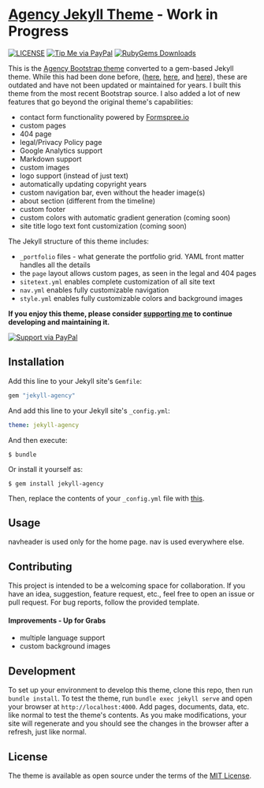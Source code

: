 <!--[Creating Gem Based Themes For Jekyll](https://www.chrisanthropic.com/blog/2016/creating-gem-based-themes-for-jekyll/)-->

# [Agency Jekyll Theme](https://raviriley.github.io/agency-jekyll-theme) - Work in Progress

[![LICENSE](https://img.shields.io/badge/license-MIT-lightgrey.svg)](https://github.com/raviriley/agency-jekyll-theme/blob/master/LICENSE.txt)
[![Tip Me via PayPal](https://img.shields.io/badge/PayPal-tip%20me-green.svg?logo=paypal)](https://www.paypal.me/raviriley)
[![RubyGems Downloads](https://img.shields.io/gem/dt/jekyll-agency.svg)](https://rubygems.org/gems/jekyll-agency)


This is the [Agency Bootstrap theme](https://startbootstrap.com/themes/agency/) converted to a gem-based Jekyll theme. While this had been done before, ([here](https://github.com/y7kim/agency-jekyll-theme), [here](https://github.com/SotiriosVrachas/jekyll-theme-startbootstrap-agency), and [here](https://github.com/laklau/agency-jekyll-theme/)), these are outdated and have not been updated or maintained for years. I built this theme from the most recent Bootstrap source. I also added a lot of new features that go beyond the original theme's capabilities:

- contact form functionality powered by [Formspree.io](https://formspree.io)
- custom pages
- 404 page
- legal/Privacy Policy page
- Google Analytics support
- Markdown support
- custom images
- logo support (instead of just text)
- automatically updating copyright years
- custom navigation bar, even without the header image(s)
- about section (different from the timeline)
- custom footer
- custom colors with automatic gradient generation (coming soon)
- site title logo text font customization (coming soon)
<!-- - portfolio carousel (coming soon) -->

The Jekyll structure of this theme includes:

- `_portfolio` files - what generate the portfolio grid. YAML front matter handles all the details
- the `page` layout allows custom pages, as seen in the legal and 404 pages
- `sitetext.yml` enables complete customization of all site text
- `nav.yml` enables fully customizable navigation
- `style.yml` enables fully customizable colors and background images


**If you enjoy this theme, please consider [supporting me](https://www.paypal.me/raviriley) to continue developing and maintaining it.**

[![Support via PayPal](https://cdn.rawgit.com/twolfson/paypal-github-button/1.0.0/dist/button.svg)](https://www.paypal.me/raviriley)

## Installation

Add this line to your Jekyll site's `Gemfile`:

```ruby
gem "jekyll-agency"
```

And add this line to your Jekyll site's `_config.yml`:

```yaml
theme: jekyll-agency
```

And then execute:

    $ bundle

Or install it yourself as:

    $ gem install jekyll-agency

Then, replace the contents of your `_config.yml` file with [this](https://github.com/raviriley/agency-jekyll-theme/blob/master/_config.yml).

## Usage

<!--TODO: Write usage instructions here. Describe your available layouts, includes, sass and/or assets.-->

navheader is used only for the home page. nav is used everywhere else.

## Contributing

This project is intended to be a welcoming space for collaboration. If you have an idea, suggestion, feature request, etc., feel free to open an issue or pull request.
For bug reports, follow the provided template.

#### Improvements - Up for Grabs

- multiple language support
- custom background images

## Development

To set up your environment to develop this theme, clone this repo, then run `bundle install`. To test the theme, run `bundle exec jekyll serve` and open your browser at `http://localhost:4000`. Add pages, documents, data, etc. like normal to test the theme's contents. As you make modifications, your site will regenerate and you should see the changes in the browser after a refresh, just like normal.

## License

The theme is available as open source under the terms of the [MIT License](https://opensource.org/licenses/MIT).
